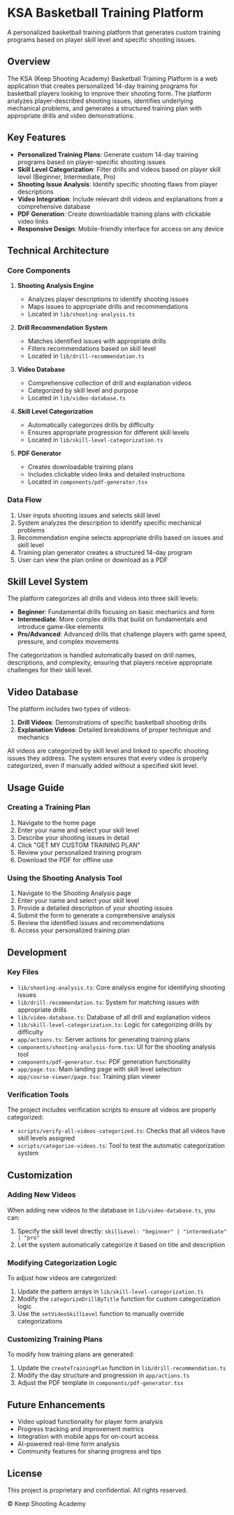 # KSA Basketball Training Platform

A personalized basketball training platform that generates custom training programs based on player skill level and specific shooting issues.

## Overview

The KSA (Keep Shooting Academy) Basketball Training Platform is a web application that creates personalized 14-day training programs for basketball players looking to improve their shooting form. The platform analyzes player-described shooting issues, identifies underlying mechanical problems, and generates a structured training plan with appropriate drills and video demonstrations.

## Key Features

- **Personalized Training Plans**: Generate custom 14-day training programs based on player-specific shooting issues
- **Skill Level Categorization**: Filter drills and videos based on player skill level (Beginner, Intermediate, Pro)
- **Shooting Issue Analysis**: Identify specific shooting flaws from player descriptions
- **Video Integration**: Include relevant drill videos and explanations from a comprehensive database
- **PDF Generation**: Create downloadable training plans with clickable video links
- **Responsive Design**: Mobile-friendly interface for access on any device

## Technical Architecture

### Core Components

1. **Shooting Analysis Engine**
   - Analyzes player descriptions to identify shooting issues
   - Maps issues to appropriate drills and recommendations
   - Located in `lib/shooting-analysis.ts`

2. **Drill Recommendation System**
   - Matches identified issues with appropriate drills
   - Filters recommendations based on skill level
   - Located in `lib/drill-recommendation.ts`

3. **Video Database**
   - Comprehensive collection of drill and explanation videos
   - Categorized by skill level and purpose
   - Located in `lib/video-database.ts`

4. **Skill Level Categorization**
   - Automatically categorizes drills by difficulty
   - Ensures appropriate progression for different skill levels
   - Located in `lib/skill-level-categorization.ts`

5. **PDF Generator**
   - Creates downloadable training plans
   - Includes clickable video links and detailed instructions
   - Located in `components/pdf-generator.tsx`

### Data Flow

1. User inputs shooting issues and selects skill level
2. System analyzes the description to identify specific mechanical problems
3. Recommendation engine selects appropriate drills based on issues and skill level
4. Training plan generator creates a structured 14-day program
5. User can view the plan online or download as a PDF

## Skill Level System

The platform categorizes all drills and videos into three skill levels:

- **Beginner**: Fundamental drills focusing on basic mechanics and form
- **Intermediate**: More complex drills that build on fundamentals and introduce game-like elements
- **Pro/Advanced**: Advanced drills that challenge players with game speed, pressure, and complex movements

The categorization is handled automatically based on drill names, descriptions, and complexity, ensuring that players receive appropriate challenges for their skill level.

## Video Database

The platform includes two types of videos:

1. **Drill Videos**: Demonstrations of specific basketball shooting drills
2. **Explanation Videos**: Detailed breakdowns of proper technique and mechanics

All videos are categorized by skill level and linked to specific shooting issues they address. The system ensures that every video is properly categorized, even if manually added without a specified skill level.

## Usage Guide

### Creating a Training Plan

1. Navigate to the home page
2. Enter your name and select your skill level
3. Describe your shooting issues in detail
4. Click "GET MY CUSTOM TRAINING PLAN"
5. Review your personalized training program
6. Download the PDF for offline use

### Using the Shooting Analysis Tool

1. Navigate to the Shooting Analysis page
2. Enter your name and select your skill level
3. Provide a detailed description of your shooting issues
4. Submit the form to generate a comprehensive analysis
5. Review the identified issues and recommendations
6. Access your personalized training plan

## Development

### Key Files

- `lib/shooting-analysis.ts`: Core analysis engine for identifying shooting issues
- `lib/drill-recommendation.ts`: System for matching issues with appropriate drills
- `lib/video-database.ts`: Database of all drill and explanation videos
- `lib/skill-level-categorization.ts`: Logic for categorizing drills by difficulty
- `app/actions.ts`: Server actions for generating training plans
- `components/shooting-analysis-form.tsx`: UI for the shooting analysis tool
- `components/pdf-generator.tsx`: PDF generation functionality
- `app/page.tsx`: Main landing page with skill level selection
- `app/course-viewer/page.tsx`: Training plan viewer

### Verification Tools

The project includes verification scripts to ensure all videos are properly categorized:

- `scripts/verify-all-videos-categorized.ts`: Checks that all videos have skill levels assigned
- `scripts/categorize-videos.ts`: Tool to test the automatic categorization system

## Customization

### Adding New Videos

When adding new videos to the database in `lib/video-database.ts`, you can:

1. Specify the skill level directly: `skillLevel: "beginner" | "intermediate" | "pro"`
2. Let the system automatically categorize it based on title and description

### Modifying Categorization Logic

To adjust how videos are categorized:

1. Update the pattern arrays in `lib/skill-level-categorization.ts`
2. Modify the `categorizeDrillByTitle` function for custom categorization logic
3. Use the `setVideoSkillLevel` function to manually override categorizations

### Customizing Training Plans

To modify how training plans are generated:

1. Update the `createTrainingPlan` function in `lib/drill-recommendation.ts`
2. Modify the day structure and progression in `app/actions.ts`
3. Adjust the PDF template in `components/pdf-generator.tsx`

## Future Enhancements

- Video upload functionality for player form analysis
- Progress tracking and improvement metrics
- Integration with mobile apps for on-court access
- AI-powered real-time form analysis
- Community features for sharing progress and tips

## License

This project is proprietary and confidential. All rights reserved.

© Keep Shooting Academy
